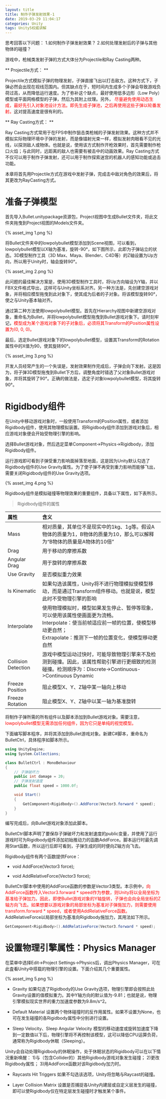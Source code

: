 ```yaml
---
layout: title
title: 制作子弹发射效果-1
date: 2019-03-29 11:04:17
categories: Unity
tags: Unity5权威讲解
---
```

思考回答以下问题：
1.如何制作子弹发射效果？
2.如何处理发射后的子弹与其他物体的碰撞？

<!--more-->

游戏中，枪械类发射子弹的方式大体分为Projectile和Ray Casting两种。

** Projectile方式： **

Projectile方式模拟子弹的物理发射，子弹直接飞出以打击敌方。这种方式下，子弹必然会出现在视线范围内。但其缺点在于，短时间内生成多个子弹会导致游戏负荷过高，从而降低运行速度。为了弥补这个缺点，最好使用低多边形（Low Poly）模型或平面网格模型的子弹，然后为其附上纹理。另外，
<span style="color:red;">尽量避免使用动态生成，最好先引入对象池设计方法。即先生成子弹池，之后再使用这些子弹以轮番发射。</span>这对提高速度是很有利的。

** Ray Casting方式： **

Ray Casting方式常用于在FPS中制作狙击类枪械的子弹发射效果。这种方式并不模拟实际物理环境中子弹的发射，而是像镭射光束一样，模拟发射肉眼看不见的光线，以探测敌人或物体。也就是说，使用该方式制作开枪效果时，首先需要制作枪口火焰；与此同时，远距离的敌人也需要有被击中的动画效果。Ray Casting方式不仅可以用于制作子弹发射，还可以用于制作探索迷宫的机器人的感知功能或追击功能。

本章将首先用Projectile方式在游戏中发射子弹，完成击中敌对角色的效果后，将其更改为RayCasting方式。

# 准备子弹模型

首先导入Bullet.unitypackage资源包，Project视图中生成Bullet文件夹，将此文件夹拖曳到Project视图的Models文件夹。

{% asset_img 1.png %}

将Bullet文件夹中的lowpolybullet模型添加到Scene视图，可以看到，lowpolybullet模型以X轴为基准，旋转-90°，如下图所示，此即为子弹站立的状态。3D模型制作工具（3D Max、Maya、Blender、C4D等）的Z轴设置为Up方向，所以用于Unity时，轴会旋转90°。

{% asset_img 2.png %}

此问题的最佳解决方案是，使用3D模型制作工具时，将Up方向轴设为Y轴，并以FBX文件格式导出，这样可与Unity坐标系对齐。另一种方法是，先创建空游戏对象，并将相应模型拖曳到此对象下，使其成为后者的子对象。将该模型旋转90°，使之与Unity基本轴对齐。

通过第二种方法使用lowpolybullet模型。首先在Hierarchy视图中新建空游戏对象，重命名为Bullet，并将lowpolybullet模型拖曳到Bullet游戏对象下。请时刻牢记，<span style="color:red;">模型成为某个游戏对象下的子对象后，必须将其Transform的Position属性设置为(0, 0, 0)。</span>

最后，选定Bullet游戏对象下的lowpolybullet模型，设置其Transform的Rotation属性中的X值为90，使其旋转90°。

{% asset_img 3.png %}

开发人员经常产生的一个失误是，发射效果制作完成后，子弹会向下发射。这是因为，将子弹3D模型拖曳到Bullet下方后，调整角度时错选了父对象Bullet游戏对象，并将其旋转了90°。正确的做法是，选定子对象lowpolybullet模型，将其旋转90°。

# Rigidbody组件

在Unity中移动游戏对象时，一般使用Transform的Position属性，或者添加Rigidbody组件，使用其物理模拟装置。将Rigidbody组件添加到游戏对象后，相应游戏对象便会开始受物理引擎的影响。

选择Bullet游戏对象，然后选定菜单Component->Physics->Rigidbody，添加Rigidbody组件。

运行游戏即可看到子弹受重力影响面掉落至地面，这是因为Unity默认勾选了Rigidbody组件的Use Gravity属性。为了使子弹不再受到重力影响而能够飞出，需要关闭Rigidbody组件的Use Gravity选项。

{% asset_img 4.png %}

Rigidbody组件是模拟碰撞等物理效果的重要组件，具备以下属性，如下表所示。

> Rigidbody组件的属性

| 属性  | 含义  |
| :------------ | :------------ |
| Mass  | 相对质量，其单位不是现实中的1kg、1g等。假设A物体的质量为1，B物体的质量为10，那么可以解释为“B物体的质量是A物体的10倍”  |
| Drag  | 用于移动的摩擦系数  |
| Angular Drag  | 用于旋转的摩擦系数  |
| Use Gravity  | 是否模拟重力效果  |
| Is Kinematic  | 如果勾选该属性，Unity将不进行物理模拟使模型移动，而是通过Transform组件移动。也就是说，模型此时不受物理引擎的影响  |
| Interpolate  | 使用物理模拟时，模型如果发生停止、暂停等现象，可以使用该属性使画面更为流畅。<br>Interpolate：使当前帧适应前一帧的位置，使模型移动更自然；<br>Extrapolate：推测下一帧的位置变化，使模型移动更自然  |
| Collision Detection  | 游戏中模型运动过快时，可能导致物理引擎来不及检测到碰撞。因此，该属性帮助引擎进行更细致的检测碰撞。检测顺序为：Discrete->Continuous->Continuous Dynamic  |
| Freeze Position  | 阻止模型X、Y、Z轴中某一轴向上移动  |
| Freeze Rotation  | 阻止模型X、Y、Z轴中以某一轴为基准旋转  |

将制作子弹所需的所有组件以及脚本添加到Bullet游戏对象。需要注意，<span style="color:red;">lowpolybullet模型无需添加任何组件，因为它只是单纯的视觉模型。</span>

下面编写脚本程序，并将其添加到Bullet游戏对象。新建C#脚本，重命名为BulletCtrl，具体程序如脚本所示。
```cs
using UnityEngine;
using System.Collections;

class BulletCtrl : MonoBehaviour
{
    // 子弹破坏力
    public int damage = 20;
    // 子弹发射速度
    public float speed = 1000.0f;

    void Start()
    {
        GetComponent<Rigidbody>().AddForce(Vector3.forward * speed);
    }
}
```
编写完成后，向Bullet游戏对象添加此脚本。

BulletCtrl脚本声明了要保存子弹破坏力和发射速度的public变量，并使用了运行游戏时可为Rigidbody组件添加初始推动力的函数AddForce。脚本运行时最先调用Start函数，所以运行后即可看到，子弹生成的同时便向Z轴方向飞去。

Rigidbody组件有两个函数提供Force：

* void AddForce(Vector3 force);

* void AddRelativeForce(Vector3 force);

BulletCtrl脚本中使用的AddForce函数的参数是Vector3类型。本示例中，<span style="color:red">向AddForce函数传入Vector3.forward \* speed作为参数，则Unity将以全局坐标为基准给子弹加力。因此，即使Bullet游戏对象的Y轴旋转，子弹也会向全局坐标的Z轴方向飞去。如果想要以游戏对象的局部坐标为基准对子弹施加力，则需要使用transform.forward * speed，或者使用AddRelativeForce函数。</span>AddRelativeForce以局部坐标为基准向Rigidbody施加力，其用法如下所示。
```cs
GetComponent<Rigidbody>().AddRelativeForce(Vector3.forward * speed);
```

# 设置物理引擎属性：Physics Manager

在菜单中选择Edit->Project Settings->Physics后，调出Physics Manager，可在此査看Unity中搭载的物理引擎的设置。下面介绍其几个重要属性。

{% asset_img 5.png %}

* Gravity
如果勾选了Rigidbody的Use Gravity选项，物理引擎即会按照此处Gravity设置的值模拟重力。其中Y轴方向的默认值为-9.81；也就是说，物理引擎模拟现实世界的重力加速度参数为9.8m/s^2。

* Default Material
设置两个物体碰撞时的反作用属性。如果不设置为None，也可在发生碰撞的各Rigidbody属性中分别进行设置。

* Sleep Velocity、Sleep Angular Velocity
模型的移动速度或旋转加速度下降到一定数值以下后，物理引擎将不再控制该模型，这可以降低CPU运算负荷，通常称为Rigidbody休眠（Sleeping）。

Unity会自动处理Rigidbody的休眠操作，处于休眠状态的Rigidbody可以在以下情况重新唤醒：
1)与（包含Collider的）其他Rigidbody游戏对象发生碰撞；
2)更改Rigidbody属性；
3)用AddForce函数对该Rigidbody加力时。

* Raycasts Hit Triggers
如果不勾选该选项，Unity将忽略与Raycast的碰撞。

* Layer Collision Matrix
设置是否捕捉各Unity内建层或自定义层发生的碰撞，即可以使Rigidbody仅在特定层发生碰撞时才触发某个事件。